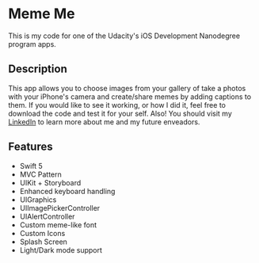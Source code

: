 # Meme Me 

This is my code for one of the Udacity's iOS Development Nanodegree program apps. 

## Description

This app allows you to choose images from your gallery of take a photos with your iPhone's camera and create/share memes by adding captions to them. 
If you would like to see it working, or how I did it, feel free to download the code and test it for your self. Also! You should visit my [LinkedIn](https://www.linkedin.com/in/letfelipemarques/) to learn more about me and my future enveadors.

## Features

- Swift 5
- MVC Pattern
- UIKit + Storyboard
- Enhanced keyboard handling
- UIGraphics
- UIImagePickerController
- UIAlertController
- Custom meme-like font
- Custom Icons 
- Splash Screen
- Light/Dark mode support
